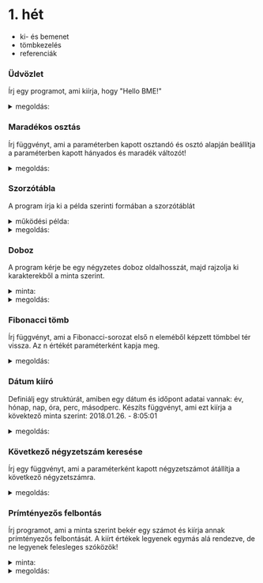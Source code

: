 # 1. hét

- ki- és bemenet
- tömbkezelés
- referenciák

### Üdvözlet

Írj egy programot, ami kiírja, hogy "Hello BME!"
<details>
 <summary>megoldás:</summary>
 
```cpp
#include <iostream>

using namespace std;

int main() {
	cout << "Hello BME!" << endl;
	cin.get();
	return 0;
}
```
</details>

### Maradékos osztás

Írj függvényt, ami a paraméterben kapott osztandó és osztó alapján beállítja a paraméterben kapott hányados és maradék változót!
<details>
 <summary>megoldás:</summary>
 
```cpp
void maradekos_osztas(int osztando, int oszto, int &hanyados, int &maradek){
	hanyados = osztando/oszto;
	maradek = osztando%oszto;
}
```
</details>

### Szorzótábla

A program írja ki a példa szerinti formában a szorzótáblát
<details>
 <summary>működési példa:</summary>
 
```
    1    2    3    4    5    6    7    8    9   10
    2    4    6    8   10   12   14   16   18   20
    3    6    9   12   15   18   21   24   27   30
    4    8   12   16   20   24   28   32   36   40
    5   10   15   20   25   30   35   40   45   50
    6   12   18   24   30   36   42   48   54   60
    7   14   21   28   35   42   49   56   63   70
    8   16   24   32   40   48   56   64   72   80
    9   18   27   36   45   54   63   72   81   90
   10   20   30   40   50   60   70   80   90  100
```
</details>
<details>
 <summary>megoldás:</summary>
 
```cpp
for (int i = 1; i <= 10; i++) {
	for (int j = 1; j <= 10; j++) {
		cout << setw(5) << i * j;
	}
	cout << endl;
}
```
</details>

### Doboz

A program kérje be egy négyzetes doboz oldalhosszát, majd rajzolja ki karakterekből a minta szerint.
<details>
 <summary>minta:</summary>
 
```
#---#
|\  |
| \ |
|  \|
#---#
```
</details>
<details>
 <summary>megoldás:</summary>
 
```cpp
// bekérjük a doboz oldalhosszát
int oldal;
cout << "oldalhossz: ";
cin >> oldal;

// koordináták alapján döntjük el a kiírandó karaktert
for (int y = 1; y <= oldal; y++) {
	for (int x = 1; x <= oldal; x++) {
		if ((x == 1 || x == oldal) && (y == 1 || y == oldal)) {
			cout << '#'; // char típusú értéket önmagában is ki lehet írni
		}
		else if (x == 1 || x == oldal) {
			cout << '|';
		}
		else if (y == 1 || y == oldal) {
			cout << '-';
		}
		else if (x == y) {
			cout << '\\';
		}
		else {
			cout << ' ';
		}
	}
	cout << endl;
}
```
</details>

### Fibonacci tömb

Írj függvényt, ami a Fibonacci-sorozat első n eleméből képzett tömbbel tér vissza. Az n értékét paraméterként kapja meg.
<details>
 <summary>megoldás:</summary>
 
```cpp
// plusz feladat: a függvény működjön n=1 esetén is!
int *fib(int n) {
	int *szamok = new int[n];
	szamok[0]=1;
	szamok[1]=1;
	for (int i = 2; i < n; i++)
		szamok[i] = szamok[i-2]+szamok[i-1];
	return szamok;
}
```
</details>

### Dátum kiíró

Definiálj egy struktúrát, amiben egy dátum és időpont adatai vannak:
év, hónap, nap, óra, perc, másodperc.
Készíts függvényt, ami ezt kiírja a kövektező minta szerint: 2018.01.26. - 8:05:01
<details>
 <summary>megoldás:</summary>
 
```cpp
#include <iostream>
#include <iomanip>

// dátum és idő struktúra
struct datum {
	int ev, honap, nap;
	int ora, perc, masodperc;
};

// kiíró függvény
void datum_kiir(const struct datum &d) { // konstans referencia, mert összetett típus
	// év kiírása
	cout << d.ev << ".";
	// hónap és nap kiírása vezető nullával
	cout << setw(2) << setfill('0') << d.honap << ".";
	cout << setw(2) << setfill('0') << d.nap << ".";

	// óra kiírása
	cout << " - " << d.ora;
	// perc és másodperc kiírása vezető nullával
	cout << ":" << setw(2) << setfill('0') << d.perc;
	cout << ":" << setw(2) << setfill('0') << d.masodperc;
}
```
</details>

### Következő négyzetszám keresése

Írj egy függvényt, ami a paraméterként kapott négyzetszámot átállítja a következő négyzetszámra.
<details>
 <summary>megoldás:</summary>
 
```cpp
#include <cmath>

void kovetkezo_negyzetszam(int &szam) {
	int negyzetgyok = sqrt(szam);
	negyzetgyok++;
	szam = negyzetgyok * negyzetgyok;
}
```
</details>

### Prímtényezős felbontás

Írj programot, ami a minta szerint bekér egy számot és kiírja annak prímtényezős felbontását.
A kiírt értékek legyenek egymás alá rendezve, de ne legyenek felesleges szóközök! 
<details>
 <summary>minta:</summary>
 
```
Irj be egy egesz szamot: 304920
304920|2
152460|2
 76230|2
 38115|3
 12705|3
  4235|5
   847|7
   121|11
    11|11
     1|
```
</details><details>
 <summary>megoldás:</summary>
 
```cpp
// szám bekérése
int szam;
cout << "Irj be egy egesz szamot: ";
cin >> szam;

// hány jegyű a szám?
int munkapeldany = szam; // másolat, hogy az eredeti érték ne vesszen el
int jegyek = 0;
while (munkapeldany!=0) {
	jegyek++;
	munkapeldany /= 10;
}

// prímtényezős felbontás kiírása szépen
int oszto = 2; // ezzel próbáljuk mindig leosztani a számot
while (szam > 1) {
	if (szam%oszto == 0) {
		// ha osztható, akkor kiírjuk a következő lépcsőfokot
		cout << setw(jegyek) << szam << "|" << oszto << endl;
		szam /= oszto;
	} else {
		// ha nem, akkor tovább keresünk
		oszto++;
	}
}
// utolsó 1-es kiírása
cout << setw(jegyek) << 1 << "|" << endl;
```
</details>
